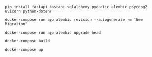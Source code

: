 ```pip install fastapi fastapi-sqlalchemy pydantic alembic psycopg2 uvicorn python-dotenv```

```docker-compose run app alembic revision --autogenerate -m "New Migration"```

```docker-compose run app alembic upgrade head```

```docker-compose build```

```docker-compose up```